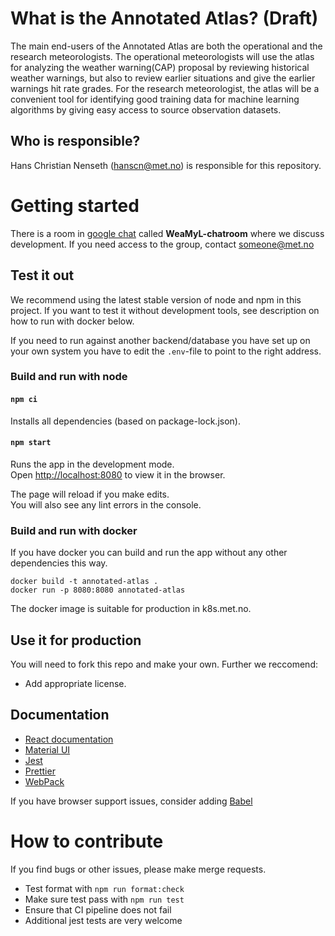 # What is the Annotated Atlas? (Draft)

The main end-users of the Annotated Atlas are both the operational and the research meteorologists.
The operational meteorologists will use the atlas for analyzing the weather warning(CAP) proposal by 
reviewing historical weather warnings, but also to review earlier situations and give the earlier 
warnings hit rate grades.  For the research meteorologist, the atlas will be a convenient tool for 
identifying good training data for machine learning algorithms by giving easy access to source 
observation datasets.

## Who is responsible?

Hans Christian Nenseth (hanscn@met.no) is responsible for this repository.

# Getting started

There is a room in [google chat](https://chat.google.com) called **WeaMyL-chatroom** where we discuss development.
If you need access to the group, contact someone@met.no

## Test it out

We recommend using the latest stable version of node and npm in this project. If you want to test it without 
development tools, see description on how to run with docker below.

If you need to run against another backend/database you have set up on your own system you have to edit 
the `.env`-file to point to the right address.

### Build and run with node

#### `npm ci`

Installs all dependencies (based on package-lock.json).

#### `npm start`

Runs the app in the development mode.\
Open [http://localhost:8080](http://localhost:8080) to view it in the browser.

The page will reload if you make edits.\
You will also see any lint errors in the console.

### Build and run with docker

If you have docker you can build and run the app without any other dependencies this way.

```
docker build -t annotated-atlas .
docker run -p 8080:8080 annotated-atlas
```

The docker image is suitable for production in k8s.met.no.

## Use it for production

You will need to fork this repo and make your own. Further we reccomend:

- Add appropriate license.

## Documentation

- [React documentation](https://reactjs.org/)
- [Material UI](https://mui.com/core/)
- [Jest](https://jestjs.io/)
- [Prettier](https://prettier.io/docs/en/index.html)
- [WebPack](https://webpack.js.org/)

If you have browser support issues, consider adding [Babel](https://babeljs.io/)

# How to contribute

If you find bugs or other issues, please make merge requests.

- Test format with `npm run format:check`
- Make sure test pass with `npm run test`
- Ensure that CI pipeline does not fail
- Additional jest tests are very welcome
